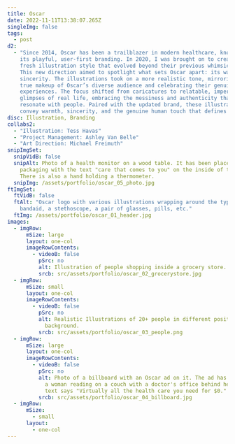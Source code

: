 ```yaml
---
title: Oscar
date: 2022-11-11T13:38:07.265Z
singleImg: false
tags:
  - post
d2:
  - "Since 2014, Oscar has been a trailblazer in modern healthcare, known for
    its playful, user-first branding. In 2020, I was brought on to create a
    fresh illustration style that evolved beyond their previous whimsical look.
    This new direction aimed to spotlight what sets Oscar apart: its warmth and
    sincerity. The illustrations took on a more realistic tone, mirroring the
    true makeup of Oscar’s diverse audience and celebrating their genuine
    experiences. The focus shifted from caricatures to relatable, imperfect
    glimpses of real life, embracing the messiness and authenticity that
    resonate with people. Paired with the updated brand, these illustrations
    convey warmth, sincerity, and the genuine human touch that defines Oscar."
disc: Illustration, Branding
collabs2:
  - "Illustration: Tess Havas"
  - "Project Management: Ashley Van Belle"
  - "Art Direction: Michael Freimuth"
snipImgSet:
  snipVidB: false
  snipAlt: Photo of a health monitor on a wood table. It has been placed next to
    packaging with the text "care that comes to you" on the inside of the box.
    There is also a hand holding a thermometer.
  snipImg: /assets/portfolio/oscar_05_photo.jpg
ftImgSet:
  ftVidB: false
  ftAlt: "Oscar logo with various illustrations wrapping around the type: a
    bandaid, a stethoscope, a pair of glasses, pills, etc."
  ftImg: /assets/portfolio/oscar_01_header.jpg
images:
  - imgRow:
      mSize: large
      layout: one-col
      imageRowContents:
        - videoB: false
          pSrc: no
          alt: Illustration of people shopping inside a grocery store.
          srcb: src/assets/portfolio/oscar_02_grocerystore.jpg
  - imgRow:
      mSize: small
      layout: one-col
      imageRowContents:
        - videoB: false
          pSrc: no
          alt: Realistic Illustrations of 20+ people in different positions on a white
            background.
          srcb: src/assets/portfolio/oscar_03_people.png
  - imgRow:
      mSize: large
      layout: one-col
      imageRowContents:
        - videoB: false
          pSrc: no
          alt: Photo of a billboard with an Oscar ad on it. The ad has an illustration of
            a woman reading on a couch with a doctor's office behind her. The
            text says "Virtually all the health care you need for $0."
          srcb: src/assets/portfolio/oscar_04_billboard.jpg
  - imgRow:
      mSize:
        - small
      layout:
        - one-col
---
```

